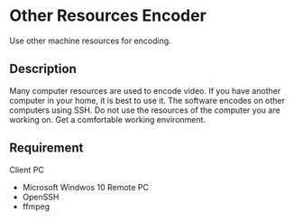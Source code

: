 Other Resources Encoder
=======================
Use other machine resources for encoding.

## Description
Many computer resources are used to encode video. If you have another computer in your home, it is best to use it.
The software encodes on other computers using SSH. Do not use the resources of the computer you are working on.
Get a comfortable working environment.

## Requirement
Client PC
* Microsoft Windwos 10
Remote PC
* OpenSSH
* ffmpeg
